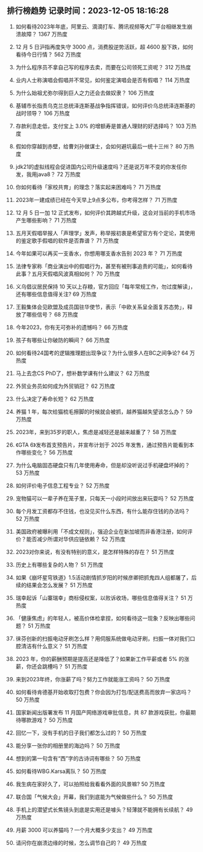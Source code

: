
## 排行榜趋势 记录时间：2023-12-05 18:16:28
  
  1. 如何看待2023年年底，阿里云、滴滴打车、腾讯视频等大厂平台相继发生崩溃故障？ 1367 万热度
    
  2. 12 月 5 日沪指再度失守 3000 点，消费股逆势活跃，超 4600 股下跌，如何看待今日行情？ 562 万热度
    
  3. 为什么程序员不拿自己写的程序去卖，而要在公司领死工资呢？ 312 万热度
    
  4. 业内人士称演唱会假唱并不常见，如何鉴定演唱会是否有假唱？ 114 万热度
    
  5. 为什么始祖尤弥尔得到巨人之力还会去做奴隶？ 106 万热度
    
  6. 基辅市长指责乌克兰总统泽连斯基战争指挥错误，如何评价乌总统泽连斯基的战时领导？ 106 万热度
    
  7. 存款利息走低，支付宝上 3.0% 的增额寿是普通人理财的好选择吗？ 103 万热度
    
  8. 假如你穿越到赤壁，给曹刘孙做谋士，会如何避坑最后一统十三州？ 80 万热度
    
  9. jdk21的虚拟线程会促进国内公司升级速度吗？还是说万年不变的你发任你发，我用java8？ 72 万热度
    
  10. 你如何看待「家校共育」的理念？落实起来困难吗？ 71 万热度
    
  11. 2023年一建成绩已经在今天早上9点多公布，你考得怎样？ 71 万热度
    
  12. 12 月 5 日一加 12 正式发布，如何评价其跨越式升级，这会对当前的手机市场产生哪些影响？ 71 万热度
    
  13. 五月天假唱举报人「声理学」发声，称举报初衷是希望官方有个定论，其使用的鉴定歌手假唱的软件是否靠谱？ 71 万热度
    
  14. 今年如果可以再买一支香水，你想用哪支香水告别 2023 年？ 71 万热度
    
  15. 法律专家称「商业演出中的假唱行为，甚至有被刑事追责的可能」，如何看待此事？五月天假唱风波真相如何？ 70 万热度
    
  16. 义乌倡议居民保持 10 天以上存粮，官方回应「每年常规工作，勿过度解读」，还有哪些信息值得关注? 69 万热度
    
  17. 王毅集体会见欧盟及成员国驻华使节，表示「中欧关系呈全面复苏态势」，释放了哪些信号？ 68 万热度
    
  18. 今年2023，你有无可弥补的遗憾吗？ 66 万热度
    
  19. 孩子有哪些让你破防的瞬间？ 66 万热度
    
  20. 如何看待24国考的逻辑推理题出现争议？为什么很多人在BC之间争论? 64 万热度
    
  21. 马上去念CS PhD了，想补数学课有什么建议？ 62 万热度
    
  22. 外贸业务员如何成为外贸销冠？ 62 万热度
    
  23. 什么决定了寿命长短？ 62 万热度
    
  24. 养猫 1 年，每次给猫梳毛擦脚的时候就会被抓，越养猫越失望该怎么办？ 59 万热度
    
  25. 2023年，来到35岁的职人，焦虑是减轻还是越来越重了？ 58 万热度
    
  26. 《GTA 6》发布首支预告片，并宣布计划于 2025 年发售，通过预告片能看到本作哪些变化？ 56 万热度
    
  27. 为什么电脑固态硬盘只有几年使用寿命，但是却没听说过手机硬盘坏掉的？ 53 万热度
    
  28. 如何评价电子信息工程专业？ 52 万热度
    
  29. 宠物猫可以一辈子养在笼子里，只每天一小段时间放出来玩耍吗？ 52 万热度
    
  30. 每个月发工资都存不住钱，也没见买什么东西，有什么能存住钱的办法吗？ 52 万热度
    
  31. 美国政府被曝利用「不成文规则」，强迫企业在新加坡而非香港注册，如何评价？能否减少所谓对华供应链依赖？ 52 万热度
    
  32. 2023对你来说，有没有特别的意义，是怎样特殊的存在？ 51 万热度
    
  33. 历史上有哪些复杂的人物？ 51 万热度
    
  34. 如果《崩坏星穹铁道》1.5活动剧情抓岁阳的时候彦卿把抓鬼四人组都屠了，后续的结果会怎么发展？ 51 万热度
    
  35. 瑞幸起诉「山寨瑞幸」商标侵权案，以败诉收场，哪些信息值得关注？ 51 万热度
    
  36. 「健康焦虑」的年轻人，被高价体检拿捏，如何看待这一现象？反映出哪些问题？ 51 万热度
    
  37. 徕芬创新的扫振电动牙刷怎么样？用伺服系统做电动牙刷，扫振一体对我们口腔清洁有什么意义？ 51 万热度
    
  38. 2023 年，你的薪酬预期是提高还是降低了？如果新工作平薪或者 5% 的涨薪，你还会跳槽吗？ 51 万热度
    
  39. 来到2023年终，你涨薪了吗？努力工作就能涨工资吗？ 50 万热度
    
  40. 如何看待肯德基开始收取打包费？你会因为打包/配送费高而放弃一家店吗？ 50 万热度
    
  41. 国家新闻出版署发布 11 月国产网络游戏审批信息，共 87 款游戏获批，你最期待哪款游戏？ 50 万热度
    
  42. 回忆一下，没有手机的日子我们都怎么过的？ 50 万热度
    
  43. 能分享一张你的相册里的海边吗？ 50 万热度
    
  44. 想到的第一句含有“西”字的古诗词有哪些？ 50 万热度
    
  45. 如何看待WBG.Karsa离队？ 50 万热度
    
  46. 我生病在家好久了，可以拍照给我看看外面的风景嘛? 50 万热度
    
  47. 联合国「气候大会」开幕，我们到底能为气候做些什么？ 50 万热度
    
  48. 手机上的潜望式长焦镜头到底是实用还是噱头？轻薄就不能拥有长续航？ 49 万热度
    
  49. 月薪 3000 可以养猫吗？一个月大概多少支出？ 49 万热度
    
  50. 请问你在崩溃边缘的时候，怎么调节自己的？ 49 万热度
    